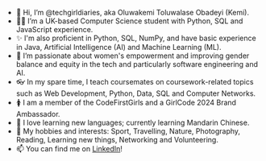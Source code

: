 - 👋 Hi, I’m @techgirldiaries, aka Oluwakemi Toluwalase Obadeyi (Kemi).
- 👩‍💻 I’m a UK-based Computer Science student with Python, SQL and JavaScript experience.
- ✨ I'm also proficient in Python, SQL, NumPy, and have basic experience in Java, Artificial Intelligence (AI) and Machine Learning (ML). 
- 💪 I’m passionate about women's empowerment and improving gender balance and equity in the tech and particularly software engineering and AI.
- 👓 In my spare time, I teach coursemates on coursework-related topics such as Web Development, Python, Data, SQL and Computer Networks.
- 🚺 I am a member of the CodeFirstGirls and a GirlCode 2024 Brand Ambassador. 
- 📙 I love learning new languages; currently learning Mandarin Chinese.
- 🛝 My hobbies and interests: Sport, Travelling, Nature, Photography, Reading, Learning new things, Networking and Volunteering.
- 📫 You can find me on [LinkedIn](linkedin.com/in/oluwakemi-obadeyi)! 

<!---
techgirldiaries/techgirldiaries is a ✨ special ✨ repository because its `README.md` (this file) appears on your GitHub profile.
You can click the Preview link to take a look at your changes.
--->
